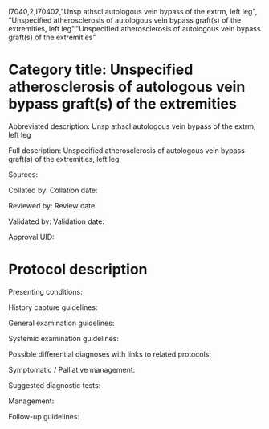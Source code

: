 I7040,2,I70402,"Unsp athscl autologous vein bypass of the extrm, left leg", "Unspecified atherosclerosis of autologous vein bypass graft(s) of the extremities, left leg","Unspecified atherosclerosis of autologous vein bypass graft(s) of the extremities"
# Category title: Unspecified atherosclerosis of autologous vein bypass graft(s) of the extremities

Abbreviated description: Unsp athscl autologous vein bypass of the extrm, left leg

Full description: Unspecified atherosclerosis of autologous vein bypass graft(s) of the extremities, left leg

Sources:

Collated by:
Collation date:

Reviewed by:
Review date:

Validated by:
Validation date:

Approval UID:

# Protocol description

Presenting conditions:

History capture guidelines:

General examination guidelines:

Systemic examination guidelines:

Possible differential diagnoses with links to related protocols:

Symptomatic / Palliative management:

Suggested diagnostic tests:

Management:

Follow-up guidelines:
